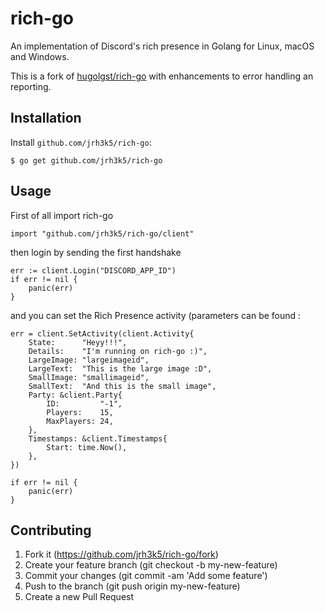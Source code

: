 # rich-go

An implementation of Discord's rich presence in Golang for Linux, macOS and Windows.

This is a fork of [hugolgst/rich-go](https://github.com/hugolgst/rich-go) with enhancements to error handling an reporting.

## Installation

Install `github.com/jrh3k5/rich-go`:

```
$ go get github.com/jrh3k5/rich-go
```

## Usage

First of all import rich-go
```golang
import "github.com/jrh3k5/rich-go/client"
```

then login by sending the first handshake
```golang
err := client.Login("DISCORD_APP_ID")
if err != nil {
	panic(err)
}
```

and you can set the Rich Presence activity (parameters can be found :
```golang
err = client.SetActivity(client.Activity{
	State:      "Heyy!!!",
	Details:    "I'm running on rich-go :)",
	LargeImage: "largeimageid",
	LargeText:  "This is the large image :D",
	SmallImage: "smallimageid",
	SmallText:  "And this is the small image",
	Party: &client.Party{
		ID:         "-1",
		Players:    15,
		MaxPlayers: 24,
	},
	Timestamps: &client.Timestamps{
		Start: time.Now(),
	},
})

if err != nil {
	panic(err)
}
```

## Contributing

1. Fork it (https://github.com/jrh3k5/rich-go/fork)
2. Create your feature branch (git checkout -b my-new-feature)
3. Commit your changes (git commit -am 'Add some feature')
4. Push to the branch (git push origin my-new-feature)
5. Create a new Pull Request
